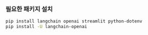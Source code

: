 ### 필요한 패키지 설치
```sh
pip install langchain openai streamlit python-dotenv
pip install -U langchain-openai
```
